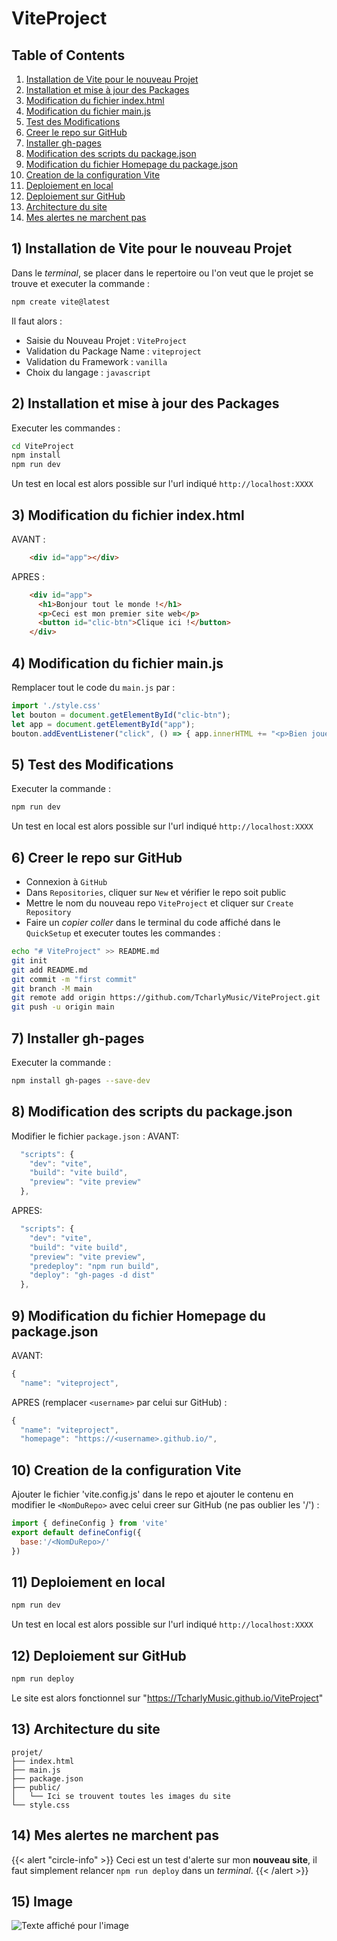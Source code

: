 # ViteProject

## Table of Contents
1. [Installation de Vite pour le nouveau Projet](#ViteProject-01)
2. [Installation et mise à jour des Packages](#ViteProject-02)
3. [Modification du fichier index.html](#ViteProject-03)
4. [Modification du fichier main.js](#ViteProject-04)
5. [Test des Modifications](#ViteProject-05)
6. [Creer le repo sur GitHub](#ViteProject-06)
7. [Installer gh-pages](#ViteProject-07)
8. [Modification des scripts du package.json](#ViteProject-08)
9. [Modification du fichier Homepage du package.json](#ViteProject-09)
10. [Creation de la configuration Vite](#ViteProject-10)
11. [Deploiement en local](#ViteProject-11)
12. [Deploiement sur GitHub](#ViteProject-12)
13. [Architecture du site](#ViteProject-13)
14. [Mes alertes ne marchent pas](#ViteProject-14)

<a name="ViteProject-01"></a>
## 1) Installation de Vite pour le nouveau Projet 
Dans le *terminal*, se placer dans le repertoire ou l'on veut que le projet se trouve et executer la commande : 
```bash
npm create vite@latest
```
Il faut alors : 
- Saisie du Nouveau Projet : `ViteProject`
- Validation du Package Name : `viteproject`
- Validation du Framework : `vanilla`
- Choix du langage : `javascript`

<a name="ViteProject-02"></a>
## 2) Installation et mise à jour des Packages
Executer les commandes : 
```bash
cd ViteProject
npm install
npm run dev
```
Un test en local est alors possible sur l'url indiqué `http://localhost:XXXX`

<a name="ViteProject-03"></a>
## 3) Modification du fichier index.html
AVANT :
```html
    <div id="app"></div>
```
APRES :
```html
    <div id="app">
      <h1>Bonjour tout le monde !</h1>
      <p>Ceci est mon premier site web</p>
      <button id="clic-btn">Clique ici !</button>
    </div>
```

<a name="ViteProject-04"></a>
## 4) Modification du fichier main.js
Remplacer tout le code du `main.js` par :
```js
import './style.css'
let bouton = document.getElementById("clic-btn");
let app = document.getElementById("app");
bouton.addEventListener("click", () => { app.innerHTML += "<p>Bien joué !</p>" })
```

<a name="ViteProject-05"></a>
## 5) Test des Modifications
Executer la commande : 
```bash
npm run dev
```
Un test en local est alors possible sur l'url indiqué `http://localhost:XXXX`

<a name="ViteProject-06"></a>
## 6) Creer le repo sur GitHub
- Connexion à `GitHub`
- Dans `Repositories`, cliquer sur `New` et vérifier le repo soit public
- Mettre le nom du nouveau repo `ViteProject` et cliquer sur `Create Repository`
- Faire un *copier coller* dans le terminal du code affiché dans le `QuickSetup` et executer toutes les commandes :
```bash
echo "# ViteProject" >> README.md
git init
git add README.md
git commit -m "first commit"
git branch -M main
git remote add origin https://github.com/TcharlyMusic/ViteProject.git
git push -u origin main
```

<a name="ViteProject-07"></a>
## 7) Installer gh-pages
Executer la commande : 
```bash
npm install gh-pages --save-dev
```

<a name="ViteProject-08"></a>
## 8) Modification des scripts du package.json
Modifier le fichier `package.json` :
AVANT:
```js
  "scripts": {
    "dev": "vite",
    "build": "vite build",
    "preview": "vite preview"
  },
```
APRES:
```js
  "scripts": {
    "dev": "vite",
    "build": "vite build",
    "preview": "vite preview",
    "predeploy": "npm run build",
    "deploy": "gh-pages -d dist"
  },
```

<a name="ViteProject-09"></a>
## 9) Modification du fichier Homepage du package.json
AVANT:
```js
{
  "name": "viteproject",
```
APRES (remplacer `<username>` par celui sur GitHub) :
```js
{
  "name": "viteproject",
  "homepage": "https://<username>.github.io/",
```

<a name="ViteProject-10"></a>
## 10) Creation de la configuration Vite
Ajouter le fichier 'vite.config.js' dans le repo et ajouter le contenu en modifier le `<NomDuRepo>` avec celui creer sur GitHub (ne pas oublier les '/') : 
```js
import { defineConfig } from 'vite'
export default defineConfig({
  base:'/<NomDuRepo>/'
})
```

<a name="ViteProject-11"></a>
## 11) Deploiement en local
```bash
npm run dev
```
Un test en local est alors possible sur l'url indiqué `http://localhost:XXXX`

<a name="ViteProject-12"></a>
## 12) Deploiement sur GitHub
```bash
npm run deploy
```
Le site est alors fonctionnel sur "https://TcharlyMusic.github.io/ViteProject"

<a name="ViteProject-13"></a>
## 13) Architecture du site
```
projet/
├── index.html
├── main.js
├── package.json
├── public/
│   └── Ici se trouvent toutes les images du site
└── style.css
```

<a name="ViteProject-14"></a>
## 14) Mes alertes ne marchent pas

{{< alert "circle-info" >}}
Ceci est un test d'alerte sur mon **nouveau site**, il faut simplement relancer `npm run deploy` dans un *terminal*.
{{< /alert >}}

<a name="ViteProject-14"></a>
## 15) Image
![Texte affiché pour l'image]([https://example.com/image.jpg](https://wallpapercave.com/wp/nV132Vj.jpg) "Texte du Tooltip de l'image")




